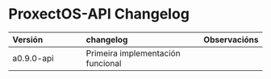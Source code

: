 ProxectOS-API Changelog
====

| <div style="width:130px">Versión</div>    | <div style="width:180px">changelog</div>          | Observacións                                                                               |
|:-                                         |:-                                                 | :-                                                                                         |
| a0.9.0-api                                | Primeira implementación funcional                 |                                                                                            |
